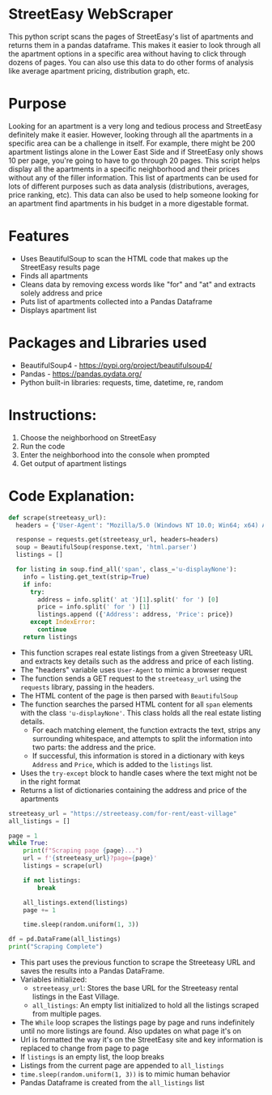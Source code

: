 # StreetEasy WebScraper
This python script scans the pages of StreetEasy's list of apartments and returns them in a pandas dataframe. This makes it easier to look through all the apartment options in a specific area without having to click through dozens of pages. You can also use this data to do other forms of analysis like average apartment pricing, distribution graph, etc.

# Purpose
Looking for an apartment is a very long and tedious process and StreetEasy definitely make it easier. However, looking through all the apartments in a specific area can be a challenge in itself. For example, there might be 200 apartment listings alone in the Lower East Side and if StreetEasy only shows 10 per page, you're going to have to go through 20 pages. This script helps display all the apartments in a specific neighborhood and their prices without any of the filler information. This list of apartments can be used for lots of different purposes such as data analysis (distributions, averages, price ranking, etc). This data can also be used to help someone looking for an apartment find apartments in his budget in a more digestable format.

# Features
- Uses BeautifulSoup to scan the HTML code that makes up the StreetEasy results page
- Finds all apartments
- Cleans data by removing excess words like "for" and "at" and extracts solely address and price
- Puts list of apartments collected into a Pandas Dataframe
- Displays apartment list

# Packages and Libraries used
- BeautifulSoup4 - https://pypi.org/project/beautifulsoup4/
- Pandas - https://pandas.pydata.org/
- Python built-in libraries: requests, time, datetime, re, random

# Instructions:

1. Choose the neighborhood on StreetEasy
2. Run the code
3. Enter the neighborhood into the console when prompted
4. Get output of apartment listings

# Code Explanation:
```python
def scrape(streeteasy_url):
  headers = {'User-Agent': "Mozilla/5.0 (Windows NT 10.0; Win64; x64) AppleWebKit/537.36 (KHTML, like Gecko) Chrome/121.0.0.0 Safari/537.36"}

  response = requests.get(streeteasy_url, headers=headers)
  soup = BeautifulSoup(response.text, 'html.parser')
  listings = []

  for listing in soup.find_all('span', class_='u-displayNone'):
    info = listing.get_text(strip=True)
    if info:
      try:
        address = info.split(' at ')[1].split(' for ') [0]
        price = info.split(' for ') [1]
        listings.append ({'Address': address, 'Price': price})
      except IndexError:
        continue
    return listings
```
- This function scrapes real estate listings from a given Streeteasy URL and extracts key details such as the address and price of each listing.
- The "headers" variable uses `User-Agent` to mimic a browser request
- The function sends a GET request to the `streeteasy_url` using the `requests` library, passing in the headers.
- The HTML content of the page is then parsed with `BeautifulSoup`
- The function searches the parsed HTML content for all `span` elements with the class `'u-displayNone'`. This class holds all the real estate listing details.
  - For each matching element, the function extracts the text, strips any surrounding whitespace, and attempts to split the information into two parts: the address and the price.
  - If successful, this information is stored in a dictionary with keys `Address` and `Price`, which is added to the `listings` list.
- Uses the `try-except` block to handle cases where the text might not be in the right format
- Returns a list of dictionaries containing the address and price of the apartments

```python
streeteasy_url = "https://streeteasy.com/for-rent/east-village"
all_listings = []

page = 1
while True:
    print(f"Scraping page {page}...")
    url = f'{streeteasy_url}?page={page}'
    listings = scrape(url)

    if not listings:
        break

    all_listings.extend(listings)
    page += 1

    time.sleep(random.uniform(1, 3))

df = pd.DataFrame(all_listings)
print("Scraping Complete")
```
- This part uses the previous function to scrape the Streeteasy URL and saves the results into a Pandas DataFrame.
- Variables initialized:
  - `streeteasy_url`: Stores the base URL for the Streeteasy rental listings in the East Village.
  - `all_listings`: An empty list initialized to hold all the listings scraped from multiple pages.
- The `While` loop scrapes the listings page by page and runs indefinitely until no more listings are found. Also updates on what page it's on
- Url is formatted the way it's on the StreetEasy site and key information is replaced to change from page to page
- If `listings` is an empty list, the loop breaks
- Listings from the current page are appended to `all_listings`
- `time.sleep(random.uniform(1, 3))` is to mimic human behavior
- Pandas Dataframe is created from the `all_listings` list
